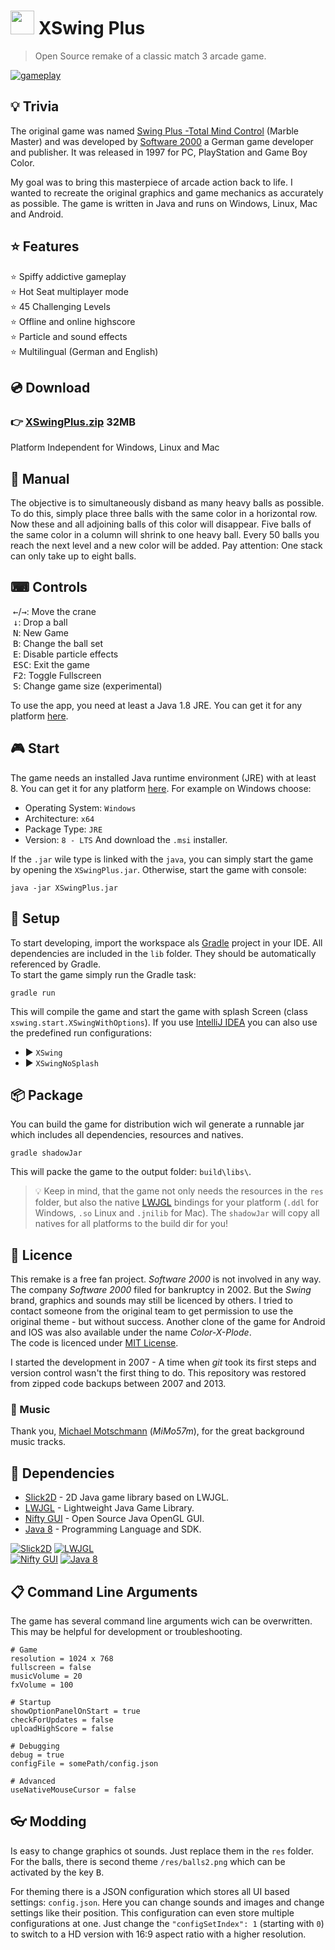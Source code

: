 # <img src="https://raw.githubusercontent.com/tobsef/XSwing/main/.idea/icon.png" width="38"/> XSwing Plus

> Open Source remake of a classic match 3 arcade game.

[![gameplay](https://raw.githubusercontent.com/tobsef/XSwing/media/gameplay.gif)](https://youtu.be/BNxYl5GOIio)

## 💡 Trivia
The original game was named [Swing Plus -Total Mind Control](https://en.wikipedia.org/wiki/Swing_(video_game)) (Marble Master)
and was developed by [Software 2000](https://en.wikipedia.org/wiki/Software_2000)
a German game developer and publisher. It was released in 1997 for PC, PlayStation and Game Boy Color.

My goal was to bring this masterpiece of arcade action back to life. I wanted to recreate the original
graphics and game mechanics as accurately as possible. The game is written in Java and runs
on Windows, Linux, Mac and Android.

## ⭐ Features
⭐ Spiffy addictive gameplay  
⭐ Hot Seat multiplayer mode  
⭐ 45 Challenging Levels  
⭐ Offline and online highscore  
⭐ Particle and sound effects  
⭐ Multilingual (German and English)  

## 💿 Download
### 👉 [XSwingPlus.zip](tobse.eu/games/xswing/release/XSwingPlus.zip) 32MB
Platform Independent for Windows, Linux and Mac

## 📖 Manual
The objective is to simultaneously disband as many heavy balls as possible. To do this, simply place 
three balls with the same color in a horizontal row. Now these and all adjoining balls of this color 
will disappear. Five balls of the same color in a column will shrink to one heavy ball. 
Every 50 balls  you reach the next level and a new color will be added. 
Pay attention: One stack can only take up to eight balls.

## ⌨ Controls
 <kbd>←</kbd>/<kbd>→</kbd>: Move the crane  
 <kbd>↓</kbd>: Drop a ball  
 <kbd>N</kbd>: New Game  
 <kbd>B</kbd>: Change the ball set  
 <kbd>E</kbd>: Disable particle effects  
 <kbd>ESC</kbd>: Exit the game  
 <kbd>F2</kbd>: Toggle Fullscreen  
 <kbd>S</kbd>: Change game size (experimental)

To use the app, you need at least a Java 1.8 JRE.
You can get it for any platform [here](https://adoptium.net/temurin/releases/).

## 🎮 Start
The game needs an installed Java runtime environment (JRE) with at least 8.
You can get it for any platform [here](https://adoptium.net/temurin/releases/?version=8).
For example on Windows choose:
 * Operating System: `Windows`
 * Architecture: `x64`
 * Package Type: `JRE`
 * Version: `8 - LTS`
And download the `.msi` installer.

If the `.jar` wile type is linked with the `java`, you can simply start the game by opening the `XSwingPlus.jar`.
Otherwise, start the game with console:
```shell
java -jar XSwingPlus.jar
```

## 🚀 Setup
To start developing, import the workspace als [Gradle](https://gradle.org) project in your IDE.
All dependencies are included in the `lib` folder. They should be automatically referenced by Gradle.  
To start the game simply run the Gradle task:
```shell
gradle run
```
This will compile the game and start the game with splash Screen (class `xswing.start.XSwingWithOptions`).
If you use [IntelliJ IDEA](https://www.jetbrains.com/idea/) you can also use the predefined run configurations:
 * ▶ `XSwing` 
 * ▶ `XSwingNoSplash` 

## 📦 Package
You can build the game for distribution wich wil generate a runnable jar which includes all dependencies,
resources and natives. 
```shell
gradle shadowJar
```
This will packe the game to the output folder: `build\libs\`.

> 💡 Keep in mind, that the game not only needs the resources in the `res` folder, but also the
> native [LWJGL](https://www.lwjgl.org) bindings for your platform 
> (`.ddl` for Windows, `.so` Linux and `.jnilib` for Mac).
> The `shadowJar` will copy all natives for all platforms to the build dir for you!

## 📜 Licence
This remake is a free fan project. _Software 2000_ is not involved in any way.
The company _Software 2000_ filed for bankruptcy in 2002. But the _Swing_ brand, graphics and sounds
may still be licenced by others. I tried to contact someone from the original team to get permission
to use the original theme - but without success. Another clone of the game for Android and IOS was 
also available under the name _Color-X-Plode_.  
The code is licenced under [MIT License](https://choosealicense.com/licenses/mit/).

I started the development in 2007 - A time when _git_ took its first steps and version control wasn't 
the first thing to do. This repository was restored from zipped code backups between 2007 and 2013.

### 🎵 Music
Thank you, [Michael Motschmann](https://soundcloud.com/mimo57m) (_MiMo57m_), for the great background music tracks.

## 🧱 Dependencies
 * [Slick2D](https://github.com/joshmarcus/slick2d) -
   2D Java game library based on LWJGL.
 * [LWJGL](https://www.lwjgl.org) -
   Lightweight Java Game Library.
 * [Nifty GUI](https://github.com/nifty-gui/nifty-gui) - 
   Open Source Java OpenGL GUI.
 * [Java 8](https://www.oracle.com/java/technologies/downloads/#java8) - 
   Programming Language and SDK.

[![Slick2D](https://raw.githubusercontent.com/tobsef/XSwing/media/banner_slick.png)](https://github.com/joshmarcus/slick2d)
[![LWJGL](https://raw.githubusercontent.com/tobsef/XSwing/media/banner_lwjgl.png)](https://www.lwjgl.org)  
[![Nifty GUI](https://raw.githubusercontent.com/tobsef/XSwing/media/banner_nifty.png)](https://github.com/nifty-gui/nifty-gui)
[![Java 8](https://raw.githubusercontent.com/tobsef/XSwing/media/banner_java.png)](https://www.oracle.com/java/technologies/downloads/#java8)

## 📋 Command Line Arguments
The game has several command line arguments wich can be overwritten.
This may be helpful for development or troubleshooting.

```properties
# Game
resolution = 1024 x 768
fullscreen = false
musicVolume = 20
fxVolume = 100

# Startup
showOptionPanelOnStart = true
checkForUpdates = false
uploadHighScore = false

# Debugging
debug = true
configFile = somePath/config.json

# Advanced
useNativeMouseCursor = false
```

## 👓 Modding
Is easy to change graphics ot sounds. Just replace them in the `res` folder.
For the balls, there is second theme `/res/balls2.png` which can be activated by the key <kbd>B</kbd>.

For theming there is a JSON configuration which stores all UI based settings: `config.json`.
Here you can change sounds and images and change settings like their position.
This configuration can even store multiple configurations at one.
Just change the `"configSetIndex": 1` (starting with `0`) to switch to a HD version with 16:9 aspect ratio 
with a higher resolution.
